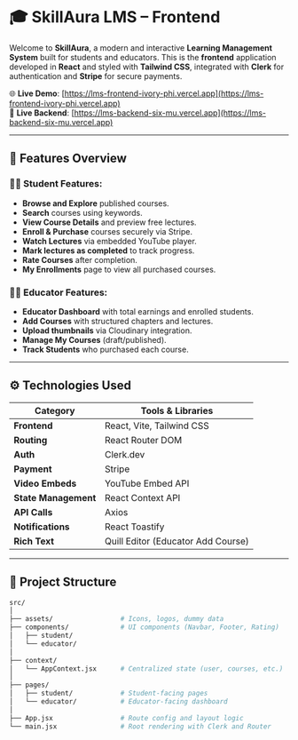 # 🎓 SkillAura LMS – Frontend

Welcome to **SkillAura**, a modern and interactive **Learning Management System** built for students and educators. This is the **frontend** application developed in **React** and styled with **Tailwind CSS**, integrated with **Clerk** for authentication and **Stripe** for secure payments.

🌐 **Live Demo**: [https://lms-frontend-ivory-phi.vercel.app](https://lms-frontend-ivory-phi.vercel.app)  
🔗 **Live Backend**: [https://lms-backend-six-mu.vercel.app](https://lms-backend-six-mu.vercel.app)

---


## 🚀 Features Overview


### 👨‍🎓 Student Features:
- **Browse and Explore** published courses.
- **Search** courses using keywords.
- **View Course Details** and preview free lectures.
- **Enroll & Purchase** courses securely via Stripe.
- **Watch Lectures** via embedded YouTube player.
- **Mark lectures as completed** to track progress.
- **Rate Courses** after completion.
- **My Enrollments** page to view all purchased courses.

### 👨‍🏫 Educator Features:
- **Educator Dashboard** with total earnings and enrolled students.
- **Add Courses** with structured chapters and lectures.
- **Upload thumbnails** via Cloudinary integration.
- **Manage My Courses** (draft/published).
- **Track Students** who purchased each course.

---

## ⚙️ Technologies Used

| Category            | Tools & Libraries                              |
|---------------------|-------------------------------------------------|
| **Frontend**        | React, Vite, Tailwind CSS                      |
| **Routing**         | React Router DOM                               |
| **Auth**            | Clerk.dev                                      |
| **Payment**         | Stripe                                         |
| **Video Embeds**    | YouTube Embed API                              |
| **State Management**| React Context API                              |
| **API Calls**       | Axios                                          |
| **Notifications**   | React Toastify                                 |
| **Rich Text**       | Quill Editor (Educator Add Course)             |

---

## 📁 Project Structure

```bash
src/
│
├── assets/                 # Icons, logos, dummy data
├── components/             # UI components (Navbar, Footer, Rating)
│   ├── student/
│   └── educator/
│
├── context/
│   └── AppContext.jsx      # Centralized state (user, courses, etc.)
│
├── pages/
│   ├── student/            # Student-facing pages
│   └── educator/           # Educator-facing dashboard
│
├── App.jsx                 # Route config and layout logic
└── main.jsx                # Root rendering with Clerk and Router
